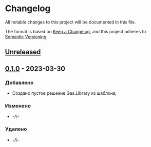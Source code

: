 # Changelog
All notable changes to this project will be documented in this file.

The format is based on [Keep a Changelog](https://keepachangelog.com/en/1.0.0/),
and this project adheres to [Semantic Versioning](https://semver.org/spec/v2.0.0.html).

## [Unreleased]

## [0.1.0] - 2023-03-30
### Добавлено
- Создано пустое решение Gaa.Library из шаблона;

### Изменено
- -//-

### Удалено
- -//-

[Unreleased]: https://github.com/g-aa/
[0.1.0]: https://github.com/g-aa/